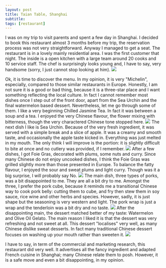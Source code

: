 ```yaml
---
layout: post
title: Taian Table, Shanghai
subtitle: 
tags: [restaurant]
---
```

I was on my trip to visit parents and spent a few day in Shanghai.
I decided to book this restaurant almost 3 months before my trip, the reservation process was not very straightforward.
Anyway I managed to get a seat. 
The restaurant is in a lovely mainly residential area.
I was the first customer that night.
The inside is a open kitchen with a large team around 20 cooks and 10 service staff.
The chef is surprisingly looks young and, I have to say, very handsome (sorry, I just cannot stop looking at him).
<img src="{{ 'img/Taian-Table-chef.jpg' | relative_url }}" />

Ok, it is time to discover the menu.
In my opinion, it is very "Michelin", especially, compared to those similar restaurants in Europe.
Honestly, I am not sure it is a good or bad thing, because it is a three-star place and I want something reflecting the local culture.
In fact I cannot remember most dishes once I step out of the front door, apart from the Sea Urchin and the final watermelon based dessert.
Nevertheless, let me go through some of them.
I like a very beginning Chilled Jasmine Tea.
In fact it was between a soup and a tea.
I enjoyed the very Chinese flavour, the flower mixing with bitterness, though the very charactered Chinese tone stopped here.
<img src="{{ 'img/Taian-Table-jasmine.jpg' | relative_url }}" />
The next dish I like is Sea Urchin.
Because of the very fresh ingredient, it was served with a simple break and a slice of apple.
It was a creamy and smooth taste, and occasionally the apple taste kicked in.
Everything was just melted in my mouth.
The only think I will improve is the portion: it is slightly difficult to bite at once and no cutlery was provided, if I remember.
<img src="{{ 'img/Taian-Table-urchin.jpg' | relative_url }}" />
After a few dishes, I got Foie Gras, decorated with plums, some nuts and curry.
Since many Chinese do not enjoy uncooked dishes, I think the Foie Gras was grilled slightly more than those presented in Europe.
To balance the fatty flavour, I enjoyed the sour and sweat plums and light curry.
Though was it a big surprise, I will probably say No.
<img src="{{ 'img/Taian-Table-foie-gras.jpg' | relative_url }}" />
The main dish, three types of porks, was a bit disappointed to me.
They are all a bit dry to me.
Amongst the three, I prefer the pork cube, because it reminds me a transitional Chinese way to cook pork belly: cutting them to cube, and fry then stew them in soy sauce, rice wine and other herbs and species.
However, sadly, it is just shape but the seasoning is very western and light.
The pork wrap is just a wrap and the tenderloin was a bit dry and no taste.
<img src="{{ 'img/Taian-Table-pork.jpg' | relative_url }}" />
After the disappointing main, the dessert matched better of my taste: Watermelon and Olive Oil Gelato.
The main reason I liked it is that the dessert was very refreshing and not sweet at all.
This dessert "localises" very well, as many Chinese dislike sweat desserts.
In fact many traditional Chinese dessert focuses on washing up your mouth rather than sweeten it.
<img src="{{ 'img/Taian-Table-watermelon.jpg' | relative_url }}" />

I have to say, in term of the commercial and marketing research, this restaurant did very well.
It advertises all the fancy ingredient and adapted French cuisine in Shanghai; many Chinese relate them to posh.
However, it is a safe move and even a bit disappointing, in my opinion.
